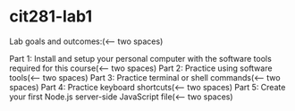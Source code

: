 # cit281-lab1

Lab goals and outcomes:(<-- two spaces)


Part 1: Install and setup your personal computer with the software tools required for this course(<-- two spaces)
Part 2: Practice using software tools(<-- two spaces)
Part 3: Practice terminal or shell commands(<-- two spaces)
Part 4: Practice keyboard shortcuts(<-- two spaces)
Part 5: Create your first Node.js server-side JavaScript file(<-- two spaces)

